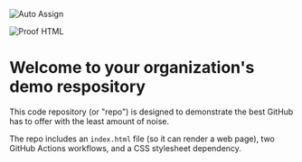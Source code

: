 ![Auto Assign](https://github.com/mjuCapstone/demo-repository/actions/workflows/auto-assign.yml/badge.svg)

![Proof HTML](https://github.com/mjuCapstone/demo-repository/actions/workflows/proof-html.yml/badge.svg)

# Welcome to your organization's demo respository
This code repository (or "repo") is designed to demonstrate the best GitHub has to offer with the least amount of noise.

The repo includes an `index.html` file (so it can render a web page), two GitHub Actions workflows, and a CSS stylesheet dependency.
